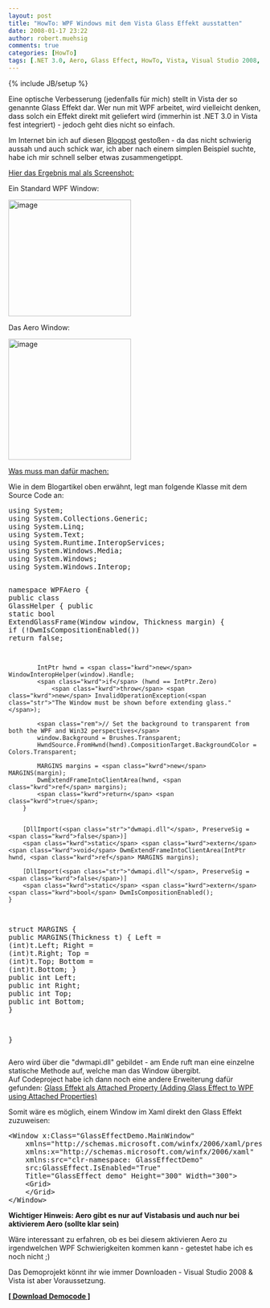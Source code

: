 ```yaml
---
layout: post
title: "HowTo: WPF Windows mit dem Vista Glass Effekt ausstatten"
date: 2008-01-17 23:22
author: robert.muehsig
comments: true
categories: [HowTo]
tags: [.NET 3.0, Aero, Glass Effect, HowTo, Vista, Visual Studio 2008, WPF, XAML]
---
```

{% include JB/setup %}
<p>Eine optische Verbesserung (jedenfalls für mich) stellt in Vista der so genannte Glass Effekt dar. Wer nun mit WPF arbeitet, wird vielleicht denken, dass solch ein Effekt direkt mit geliefert wird (immerhin ist .NET 3.0 in Vista fest integriert) - jedoch geht dies nicht so einfach.</p> <p>Im Internet bin ich auf diesen <a href="http://blogs.msdn.com/adam_nathan/archive/2006/05/04/589686.aspx" target="_blank">Blogpost</a> gestoßen - da das nicht schwierig aussah und auch schick war, ich aber nach einem simplen Beispiel suchte, habe ich mir schnell selber etwas zusammengetippt.</p> <p><u>Hier das Ergebnis mal als Screenshot:</u></p> <p>Ein Standard WPF Window:</p> <p><a href="{{BASE_PATH}}/assets/wp-images/image228.png"><img style="border-right: 0px; border-top: 0px; border-left: 0px; border-bottom: 0px" height="232" alt="image" src="{{BASE_PATH}}/assets/wp-images/image-thumb207.png" width="244" border="0"></a> </p> <p>Das Aero Window:</p> <p><a href="{{BASE_PATH}}/assets/wp-images/image229.png"><img style="border-right: 0px; border-top: 0px; border-left: 0px; border-bottom: 0px" height="241" alt="image" src="{{BASE_PATH}}/assets/wp-images/image-thumb208.png" width="244" border="0"></a> </p> <p><u>Was muss man dafür machen:</u></p> <p>Wie in dem Blogartikel oben erwähnt, legt man folgende Klasse mit dem Source Code an:</p> <div class="CodeFormatContainer"><pre class="csharpcode"><span class="kwrd">using</span> System;
<span class="kwrd">using</span> System.Collections.Generic;
<span class="kwrd">using</span> System.Linq;
<span class="kwrd">using</span> System.Text;
<span class="kwrd">using</span> System.Runtime.InteropServices;
<span class="kwrd">using</span> System.Windows.Media;
<span class="kwrd">using</span> System.Windows;
<span class="kwrd">using</span> System.Windows.Interop;

<span class="kwrd">namespace</span> WPFAero
{
    <span class="kwrd">public</span> <span class="kwrd">class</span> GlassHelper
    {
        <span class="kwrd">public</span> <span class="kwrd">static</span> <span class="kwrd">bool</span> ExtendGlassFrame(Window window, Thickness margin)
        {
            <span class="kwrd">if</span> (!DwmIsCompositionEnabled())
                <span class="kwrd">return</span> <span class="kwrd">false</span>;

            IntPtr hwnd = <span class="kwrd">new</span> WindowInteropHelper(window).Handle;
            <span class="kwrd">if</span> (hwnd == IntPtr.Zero)
                <span class="kwrd">throw</span> <span class="kwrd">new</span> InvalidOperationException(<span class="str">"The Window must be shown before extending glass."</span>);

            <span class="rem">// Set the background to transparent from both the WPF and Win32 perspectives</span>
            window.Background = Brushes.Transparent;
            HwndSource.FromHwnd(hwnd).CompositionTarget.BackgroundColor = Colors.Transparent;

            MARGINS margins = <span class="kwrd">new</span> MARGINS(margin);
            DwmExtendFrameIntoClientArea(hwnd, <span class="kwrd">ref</span> margins);
            <span class="kwrd">return</span> <span class="kwrd">true</span>;
        }


        [DllImport(<span class="str">"dwmapi.dll"</span>, PreserveSig = <span class="kwrd">false</span>)]
        <span class="kwrd">static</span> <span class="kwrd">extern</span> <span class="kwrd">void</span> DwmExtendFrameIntoClientArea(IntPtr hwnd, <span class="kwrd">ref</span> MARGINS margins);

        [DllImport(<span class="str">"dwmapi.dll"</span>, PreserveSig = <span class="kwrd">false</span>)]
        <span class="kwrd">static</span> <span class="kwrd">extern</span> <span class="kwrd">bool</span> DwmIsCompositionEnabled();
    }

    
<span class="kwrd">struct</span> MARGINS
{
  <span class="kwrd">public</span> MARGINS(Thickness t)
  {
    Left = (<span class="kwrd">int</span>)t.Left;
    Right = (<span class="kwrd">int</span>)t.Right;
    Top = (<span class="kwrd">int</span>)t.Top;
    Bottom = (<span class="kwrd">int</span>)t.Bottom;
  }
  <span class="kwrd">public</span> <span class="kwrd">int</span> Left;
  <span class="kwrd">public</span> <span class="kwrd">int</span> Right;
  <span class="kwrd">public</span> <span class="kwrd">int</span> Top;
  <span class="kwrd">public</span> <span class="kwrd">int</span> Bottom;
}

}
</pre></div>
<p>Aero wird über die "dwmapi.dll" gebildet - am Ende ruft man eine einzelne statische Methode auf, welche man das Window übergibt.<br>Auf Codeproject habe ich dann noch eine andere Erweiterung dafür gefunden: <a href="http://www.codeproject.com/KB/WPF/WPFGlass.aspx" target="_blank">Glass Effekt als Attached Property (Adding Glass Effect to WPF using Attached Properties)</a></p>
<p>Somit wäre es möglich, einem Window im Xaml direkt den Glass Effekt zuzuweisen:</p>
<div class="CodeFormatContainer"><pre class="csharpcode">&lt;Window x:Class=<span class="str">"GlassEffectDemo.MainWindow"</span>
    xmlns=<span class="str">"http://schemas.microsoft.com/winfx/2006/xaml/presentation"</span>
    xmlns:x=<span class="str">"http://schemas.microsoft.com/winfx/2006/xaml"</span>
    xmlns:src=<span class="str">"clr-namespace: GlassEffectDemo"</span>
    src:GlassEffect.IsEnabled=<span class="str">"True"</span>
    Title=<span class="str">"GlassEffect demo"</span> Height=<span class="str">"300"</span> Width=<span class="str">"300"</span>&gt;
    &lt;Grid&gt;
    &lt;/Grid&gt;
&lt;/Window&gt;  </pre></div>
<p><strong>Wichtiger Hinweis: Aero gibt es nur auf Vistabasis und auch nur bei aktivierem Aero (sollte klar sein)</strong></p>
<p>Wäre interessant zu erfahren, ob es bei diesem aktivieren Aero zu irgendwelchen WPF Schwierigkeiten kommen kann - getestet habe ich es noch nicht ;)</p>
<p>Das Demoprojekt könnt ihr wie immer Downloaden - Visual Studio 2008 &amp; Vista ist aber Voraussetzung.</p>
<p><strong><a href="http://{{BASE_PATH}}/assets/files/democode/wpfaero/wpfaero.zip" target="_blank">[ Download Democode ]</a></strong></p>
